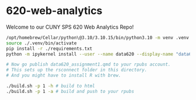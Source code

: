 # 620-web-analytics

Welcome to our CUNY SPS 620 Web Analytics Repo! 

```sh
/opt/homebrew/Cellar/python\@3.10/3.10.15/bin/python3.10 -m venv .venv
source ./.venv/bin/activate
pip install -r ./requirements.txt
python -m ipykernel install --user --name data620 --display-name "data620"

# Now go publish data620_assignment1.qmd to your rpubs account. 
# This sets up the rsconnect folder in this directory. 
# And you might have to install R with brew. 

./build.sh -p 1 -h # build to html
./build.sh -p 1 -a # build and push to your rpubs
```  